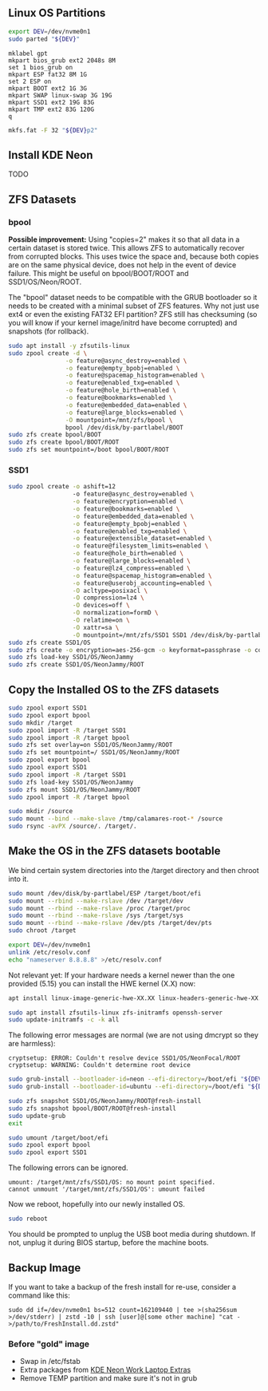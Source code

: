 ## Linux OS Partitions
```bash
export DEV=/dev/nvme0n1
sudo parted "${DEV}"
```

```
mklabel gpt
mkpart bios_grub ext2 2048s 8M
set 1 bios_grub on
mkpart ESP fat32 8M 1G
set 2 ESP on
mkpart BOOT ext2 1G 3G
mkpart SWAP linux-swap 3G 19G
mkpart SSD1 ext2 19G 83G
mkpart TMP ext2 83G 120G
q
```

```bash
mkfs.fat -F 32 "${DEV}p2"
```

## Install KDE Neon
TODO

## ZFS Datasets
### bpool
>>>
**Possible improvement:** Using "copies=2" makes it so that all data in a certain dataset is stored twice.  This allows ZFS to automatically recover from corrupted blocks.  This uses twice the space and, because both copies are on the same physical device, does not help in the event of device failure.  This might be useful on bpool/BOOT/ROOT and SSD1/OS/Neon/ROOT.
>>>

The "bpool" dataset needs to be compatible with the GRUB bootloader so it needs to be created with a minimal subset of ZFS features.  Why not just use ext4 or even the existing FAT32 EFI partition?  ZFS still has checksuming (so you will know if your kernel image/initrd have become corrupted) and snapshots (for rollback).
```bash
sudo apt install -y zfsutils-linux
sudo zpool create -d \
                -o feature@async_destroy=enabled \
                -o feature@empty_bpobj=enabled \
                -o feature@spacemap_histogram=enabled \
                -o feature@enabled_txg=enabled \
                -o feature@hole_birth=enabled \
                -o feature@bookmarks=enabled \
                -o feature@embedded_data=enabled \
                -o feature@large_blocks=enabled \
                -O mountpoint=/mnt/zfs/bpool \
                bpool /dev/disk/by-partlabel/BOOT
sudo zfs create bpool/BOOT
sudo zfs create bpool/BOOT/ROOT
sudo zfs set mountpoint=/boot bpool/BOOT/ROOT
```

### SSD1
```bash
sudo zpool create -o ashift=12  
                  -o feature@async_destroy=enabled \
                  -o feature@encryption=enabled \
                  -o feature@bookmarks=enabled \
                  -o feature@embedded_data=enabled \
                  -o feature@empty_bpobj=enabled \
                  -o feature@enabled_txg=enabled \
                  -o feature@extensible_dataset=enabled \
                  -o feature@filesystem_limits=enabled \
                  -o feature@hole_birth=enabled \
                  -o feature@large_blocks=enabled \
                  -o feature@lz4_compress=enabled \
                  -o feature@spacemap_histogram=enabled \
                  -o feature@userobj_accounting=enabled \
                  -O acltype=posixacl \
                  -O compression=lz4 \
                  -O devices=off \
                  -O normalization=formD \
                  -O relatime=on \
                  -O xattr=sa \
                  -O mountpoint=/mnt/zfs/SSD1 SSD1 /dev/disk/by-partlabel/SSD1
sudo zfs create SSD1/OS
sudo zfs create -o encryption=aes-256-gcm -o keyformat=passphrase -o compression=on SSD1/OS/NeonJammy
sudo zfs load-key SSD1/OS/NeonJammy
sudo zfs create SSD1/OS/NeonJammy/ROOT
```

## Copy the Installed OS to the ZFS datasets
```bash
sudo zpool export SSD1
sudo zpool export bpool
sudo mkdir /target
sudo zpool import -R /target SSD1
sudo zpool import -R /target bpool
sudo zfs set overlay=on SSD1/OS/NeonJammy/ROOT
sudo zfs set mountpoint=/ SSD1/OS/NeonJammy/ROOT
sudo zpool export bpool
sudo zpool export SSD1
sudo zpool import -R /target SSD1
sudo zfs load-key SSD1/OS/NeonJammy
sudo zfs mount SSD1/OS/NeonJammy/ROOT
sudo zpool import -R /target bpool

sudo mkdir /source
sudo mount --bind --make-slave /tmp/calamares-root-* /source
sudo rsync -avPX /source/. /target/.
```

## Make the OS in the ZFS datasets bootable
We bind certain system directories into the /target directory and then chroot into it.
```bash
sudo mount /dev/disk/by-partlabel/ESP /target/boot/efi
sudo mount --rbind --make-rslave /dev /target/dev
sudo mount --rbind --make-rslave /proc /target/proc
sudo mount --rbind --make-rslave /sys /target/sys
sudo mount --rbind --make-rslave /dev/pts /target/dev/pts
sudo chroot /target
```

```bash
export DEV=/dev/nvme0n1
unlink /etc/resolv.conf
echo "nameserver 8.8.8.8" >/etc/resolv.conf
```

Not relevant yet: If your hardware needs a kernel newer than the one provided (5.15) you can install the HWE kernel (X.X) now:
```bash
apt install linux-image-generic-hwe-XX.XX linux-headers-generic-hwe-XX.XX
```

```bash
sudo apt install zfsutils-linux zfs-initramfs openssh-server
sudo update-initramfs -c -k all
```

The following error messages are normal (we are not using dmcrypt so they are harmless):
```
cryptsetup: ERROR: Couldn't resolve device SSD1/OS/NeonFocal/ROOT
cryptsetup: WARNING: Couldn't determine root device
```

```bash
sudo grub-install --bootloader-id=neon --efi-directory=/boot/efi "${DEV}"
sudo grub-install --bootloader-id=ubuntu --efi-directory=/boot/efi "${DEV}"
```

```bash
sudo zfs snapshot SSD1/OS/NeonJammy/ROOT@fresh-install
sudo zfs snapshot bpool/BOOT/ROOT@fresh-install
sudo update-grub
exit
```

```bash
sudo umount /target/boot/efi
sudo zpool export bpool
sudo zpool export SSD1
```

The following errors can be ignored.
```
umount: /target/mnt/zfs/SSD1/OS: no mount point specified.
cannot unmount '/target/mnt/zfs/SSD1/OS': umount failed
```

Now we reboot, hopefully into our newly installed OS.
```bash
sudo reboot
```
You should be prompted to unplug the USB boot media during shutdown.  If not, unplug it during BIOS startup, before the machine boots.

## Backup Image
If you want to take a backup of the fresh install for re-use, consider a command
like this:
```
sudo dd if=/dev/nvme0n1 bs=512 count=162109440 | tee >(sha256sum >/dev/stderr) | zstd -10 | ssh [user]@[some other machine] "cat - >/path/to/FreshInstall.dd.zstd"
```

### Before "gold" image
* Swap in /etc/fstab
* Extra packages from [KDE Neon Work Laptop Extras](KDENeonWorkLaptopExtras.md)
* Remove TEMP partition and make sure it's not in grub

